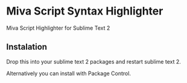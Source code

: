 # Miva Script Syntax Highlighter

Miva Script Highlighter for Sublime Text 2

## Instalation

Drop this into your sublime text 2 packages and restart sublime text 2. 

Alternatively you can install with Package Control.
